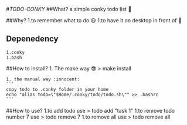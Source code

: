 #*TODO-CONKY*
##What?
 a simple conky todo list :scroll:

##Why?
    1.to remember what to do :smiley:
    1.to have it on desktop in front of :eyes: 

## Depenedency
    1.conky
    1.bash

##How to install?
    1. The make way :sunglasses:
    > make install

    1. the manual way :innocent:
    ```
    copy todo to .conky folder in your home
    echo "alias todo=\"$Home/.conky/todo/todo.sh\"" >> .bashrc
    ```

##How to use?
    1.to add todo use
    > todo add "task 1"
    1.to remove todo number 7 use
    > todo remove 7 
    1.to remove all use
    > todo remove all

